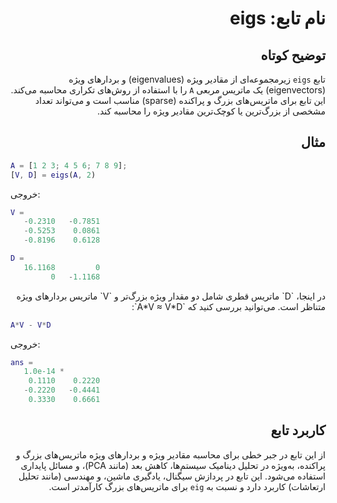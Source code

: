 
<div dir="rtl">

# نام تابع: eigs

## توضیح کوتاه
تابع `eigs` زیرمجموعه‌ای از مقادیر ویژه (eigenvalues) و بردارهای ویژه (eigenvectors) یک ماتریس مربعی `A` را با استفاده از روش‌های تکراری محاسبه می‌کند. این تابع برای ماتریس‌های بزرگ و پراکنده (sparse) مناسب است و می‌تواند تعداد مشخصی از بزرگ‌ترین یا کوچک‌ترین مقادیر ویژه را محاسبه کند.

## مثال
<div dir="ltr">

```matlab
A = [1 2 3; 4 5 6; 7 8 9];
[V, D] = eigs(A, 2)
```

خروجی:
```matlab
V =
   -0.2310   -0.7851
   -0.5253    0.0861
   -0.8196    0.6128

D =
   16.1168         0
         0   -1.1168
```

</div>
در اینجا، `D` ماتریس قطری شامل دو مقدار ویژه بزرگ‌تر و `V` ماتریس بردارهای ویژه متناظر است. می‌توانید بررسی کنید که `A*V ≈ V*D`:
<div dir="ltr">

```matlab
A*V - V*D
```

خروجی:
```matlab
ans =
   1.0e-14 *
    0.1110    0.2220
   -0.2220   -0.4441
    0.3330    0.6661
```

</div>

## کاربرد تابع
از این تابع در جبر خطی برای محاسبه مقادیر ویژه و بردارهای ویژه ماتریس‌های بزرگ و پراکنده، به‌ویژه در تحلیل دینامیک سیستم‌ها، کاهش بعد (مانند PCA)، و مسائل پایداری استفاده می‌شود. این تابع در پردازش سیگنال، یادگیری ماشین، و مهندسی (مانند تحلیل ارتعاشات) کاربرد دارد و نسبت به `eig` برای ماتریس‌های بزرگ کارآمدتر است.

</div>
